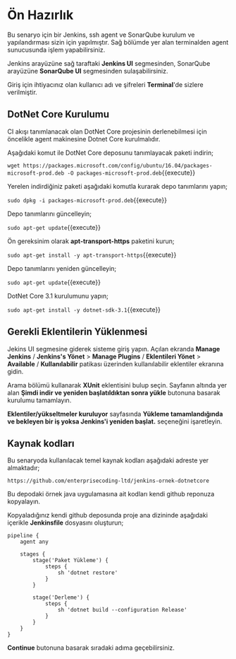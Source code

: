 # Ön Hazırlık

Bu senaryo için bir Jenkins, ssh agent ve SonarQube kurulum ve yapılandırması sizin için yapılmıştır. Sağ bölümde yer alan terminalden agent sunucusunda işlem yapabilirsiniz.

Jenkins arayüzüne sağ taraftaki **Jenkins UI** segmesinden, SonarQube arayüzüne **SonarQube UI** segmesinden sulaşabilirsiniz.

Giriş için ihtiyacınız olan kullanıcı adı ve şifreleri **Terminal**'de sizlere verilmiştir.

## DotNet Core Kurulumu

CI akışı tanımlanacak olan DotNet Core projesinin derlenebilmesi için öncelikle agent makinesine Dotnet Core kurulmalıdır. 

Aşağıdaki komut ile DotNet Core deposunu tanımlayacak paketi indirin;

`wget https://packages.microsoft.com/config/ubuntu/16.04/packages-microsoft-prod.deb -O packages-microsoft-prod.deb`{{execute}}

Yerelen indirdiğiniz paketi aşağıdaki komutla kurarak depo tanımlarını yapın;

`sudo dpkg -i packages-microsoft-prod.deb`{{execute}}

Depo tanımlarını güncelleyin;

`sudo apt-get update`{{execute}}

Ön gereksinim olarak **apt-transport-https** paketini kurun;

`sudo apt-get install -y apt-transport-https`{{execute}}

Depo tanımlarını yeniden güncelleyin;

`sudo apt-get update`{{execute}}

DotNet Core 3.1 kurulumunu yapın;

`sudo apt-get install -y dotnet-sdk-3.1`{{execute}}

## Gerekli Eklentilerin Yüklenmesi

Jekins UI segmesine giderek sisteme giriş yapın. Açılan ekranda **Manage Jenkins** / **Jenkins's Yönet** > **Manage Plugins** / **Eklentileri Yönet** > **Available** / **Kullanılabilir** patikası üzerinden kullanılabilir eklentiler ekranına gidin.

Arama bölümü kullanarak **XUnit** eklentisini bulup seçin. Sayfanın altında yer alan **Şimdi indir ve yeniden başlatıldıktan sonra yükle** butonuna basarak kurulumu tamamlayın.

**Eklentiler/yükseltmeler kuruluyor** sayfasında **Yükleme tamamlandığında ve bekleyen bir iş yoksa Jenkins'i yeniden başlat.** seçeneğini işaretleyin.

## Kaynak kodları

Bu senaryoda kullanılacak temel kaynak kodları aşağıdaki adreste yer almaktadır;

`https://github.com/enterprisecoding-ltd/jenkins-ornek-dotnetcore`

Bu depodaki örnek java uygulamasına ait kodları kendi github reponuza kopyalayın.

Kopyaladığınız kendi github deposunda proje ana dizininde aşağıdaki içerikle **Jenkinsfile** dosyasını oluşturun;

```
pipeline {
    agent any

    stages {
        stage('Paket Yükleme') { 
            steps {
                sh 'dotnet restore' 
            }
        }

        stage('Derleme') { 
            steps {
                sh 'dotnet build --configuration Release' 
            }
        }
    }
}
```

**Continue** butonuna basarak sıradaki adıma geçebilirsiniz.
